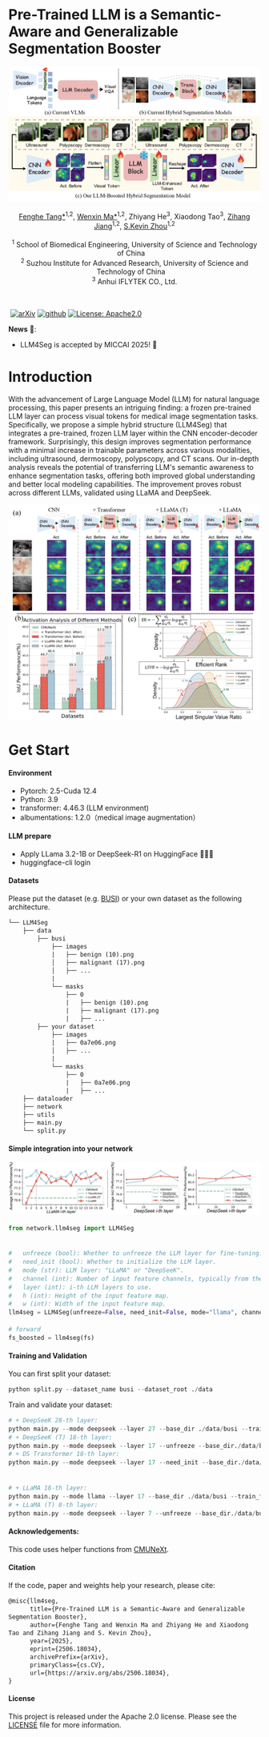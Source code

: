# Pre-Trained LLM is a Semantic-Aware and Generalizable Segmentation Booster

![teaser](./img/teaser.jpg)


<div align="center">
    <span class="author-block">
    <a href="https://scholar.google.com/citations?user=x1pODsMAAAAJ&hl=en" target="_blank">Fenghe Tang*</a><sup>1,2</sup>,</span>
    <span class="author-block">
    <a href="https://scholar.google.com/citations?user=r0-tZ8cAAAAJ&hl=en" target="_blank">Wenxin Ma*</a><sup>1,2</sup>,</span>
    <span class="author-block">
    <a target="_blank">Zhiyang He</a><sup>3</sup>,</span>
    <span class="author-block">
    <a target="_blank">Xiaodong Tao</a><sup>3</sup>,</span>
    <span class="author-block">
    <a href="https://scholar.google.com/citations?user=Wo8tMSMAAAAJ&hl=en" target="_blank"> Zihang Jiang</a><sup>1,2</sup>,</span>
    <span class="author-block">
    <a href="https://scholar.google.com/citations?user=8eNm2GMAAAAJ&hl=en" target="_blank">S.Kevin Zhou</a><sup>1,2</sup>
    </span>
</div>

<br>

<div align="center">
    <sup>1</sup>
    <a target='_blank'>School of Biomedical Engineering, University of Science and Technology of China</a>&emsp;
    <br>
    <sup>2</sup> <a target='_blank'>Suzhou Institute for Advanced Research, University of Science and Technology of China</a>&emsp;
    <br>
    <sup>3</sup> <a target='_blank'>Anhui IFLYTEK CO., Ltd.</a>
    <br>
</div>


<br>
<br>

​                                                                              [![arXiv](https://img.shields.io/badge/arxiv-2506.18034-b31b1b)](https://arxiv.org/pdf/2506.18034.pdf)   [![github](https://img.shields.io/badge/github-LLM4Seg-orange)](https://github.com/FengheTan9/LLM4Seg)    <a href="#LICENSE--citation"><img alt="License: Apache2.0" src="https://img.shields.io/badge/LICENSE-Apache%202.0-blue.svg"/></a>



**News** 🥰:

- LLM4Seg is accepted by MICCAI 2025! 🎉



# Introduction

With the advancement of Large Language Model (LLM) for natural language processing, this paper presents an intriguing finding: a frozen pre-trained LLM layer can process visual tokens for medical image segmentation tasks. Specifically, we propose a simple hybrid  structure (LLM4Seg) that integrates a pre-trained, frozen LLM layer within the CNN encoder-decoder framework. Surprisingly, this design improves segmentation performance with a minimal increase in trainable parameters across various modalities, including ultrasound, dermoscopy, polypscopy, and CT scans. Our in-depth analysis reveals the potential of transferring LLM's semantic awareness to enhance segmentation tasks, offering both improved global understanding and better local modeling capabilities. The improvement proves robust across different LLMs, validated using LLaMA and DeepSeek.

![teaser](./img/vis.jpg)

# Get Start

#### Environment

- Pytorch: 2.5-Cuda 12.4
- Python: 3.9
- transformer: 4.46.3 (LLM environment)
- albumentations: 1.2.0（medical image augmentation）

#### LLM prepare

- Apply LLama 3.2-1B or DeepSeek-R1 on HuggingFace 🤗🤗🤗
- huggingface-cli login

#### Datasets

Please put the dataset (e.g. [BUSI](https://www.kaggle.com/aryashah2k/breast-ultrasound-images-dataset)) or your own dataset as the following architecture. 
```
└── LLM4Seg
    ├── data
        ├── busi
            ├── images
            |   ├── benign (10).png
            │   ├── malignant (17).png
            │   ├── ...
            |
            └── masks
                ├── 0
                |   ├── benign (10).png
                |   ├── malignant (17).png
                |   ├── ...
        ├── your dataset
            ├── images
            |   ├── 0a7e06.png
            │   ├── ...
            |
            └── masks
                ├── 0
                |   ├── 0a7e06.png
                |   ├── ...
    ├── dataloader
    ├── network
    ├── utils
    ├── main.py
    └── split.py
```



#### Simple integration into your network

![teaser](./img/layer.jpg)



```python
from network.llm4seg import LLM4Seg


#   unfreeze (bool): Whether to unfreeze the LLM layer for fine-tuning.
#   need_init (bool): Whether to initialize the LLM layer.
#   mode (str): LLM layer: "LLaMA" or "DeepSeeK".
#   channel (int): Number of input feature channels, typically from the encoder output (e.g., dims[4]).
#   layer (int): i-th LLM layers to use.
#   h (int): Height of the input feature map.
#   w (int): Width of the input feature map.
llm4seg = LLM4Seg(unfreeze=False, need_init=False, mode="llama", channel=dims[4], layer=14, h=16, w=16)

# forward
fs_boosted = llm4seg(fs)
```



#### Training and Validation

You can first split your dataset:

```python
python split.py --dataset_name busi --dataset_root ./data
```

Train and validate your dataset:

```python
# + DeepSeeK 28-th layer:
python main.py --mode deepseek --layer 27 --base_dir ./data/busi --train_file_dir busi_train.txt --val_file_dir busi_val.txt
# + DeepSeeK (T) 18-th layer:
python main.py --mode deepseek --layer 17 --unfreeze --base_dir./data/busi --train_file_dir busi_train.txt --val_file_dir busi_val.txt
# + DS Transformer 18-th layer:
python main.py --mode deepseek --layer 17 --need_init --base_dir./data/busi --train_file_dir busi_train.txt --val_file_dir busi_val.txt


# + LLaMA 18-th layer:
python main.py --mode llama --layer 17 --base_dir ./data/busi --train_file_dir busi_train.txt --val_file_dir busi_val.txt
# + LLaMA (T) 8-th layer:
python main.py --mode deepseek --layer 7 --unfreeze --base_dir./data/busi --train_file_dir busi_train.txt --val_file_dir busi_val.txt
```



#### Acknowledgements:

This code uses helper functions from [CMUNeXt](https://github.com/FengheTan9/CMUNeXt).



#### Citation

If the code, paper and weights help your research, please cite:

```
@misc{llm4seg,
      title={Pre-Trained LLM is a Semantic-Aware and Generalizable Segmentation Booster}, 
      author={Fenghe Tang and Wenxin Ma and Zhiyang He and Xiaodong Tao and Zihang Jiang and S. Kevin Zhou},
      year={2025},
      eprint={2506.18034},
      archivePrefix={arXiv},
      primaryClass={cs.CV},
      url={https://arxiv.org/abs/2506.18034}, 
}
```



#### License

This project is released under the Apache 2.0 license. Please see the [LICENSE](LICENSE) file for more information.

